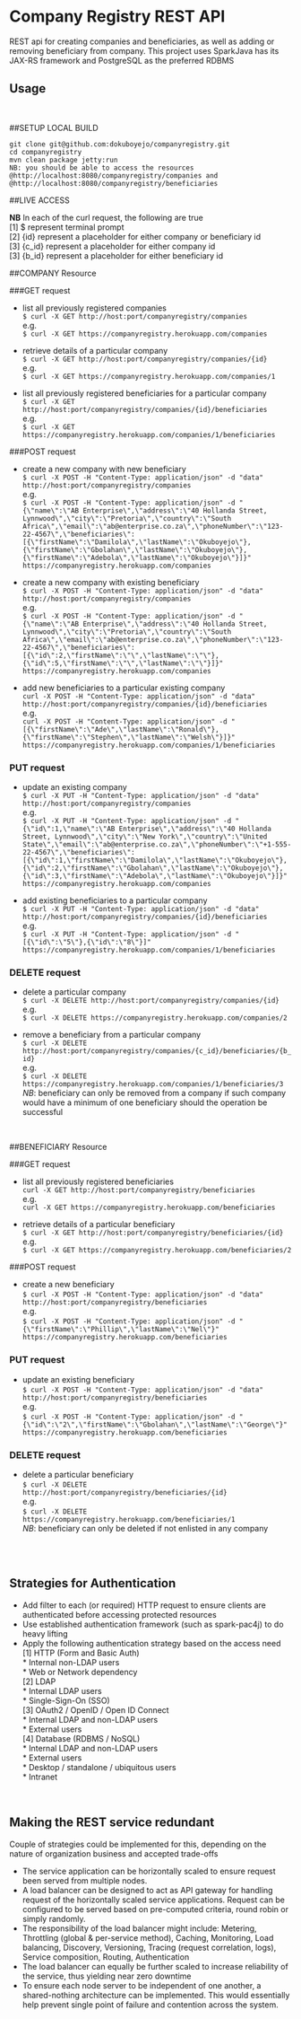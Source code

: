 # Company Registry REST API
REST api for creating companies and beneficiaries, as well as adding or removing beneficiary from company. This project uses SparkJava has its JAX-RS framework and PostgreSQL as the preferred RDBMS


Usage
-------------

<br>

##SETUP LOCAL BUILD
```
git clone git@github.com:dokuboyejo/companyregistry.git
cd companyregistry
mvn clean package jetty:run
NB: you should be able to access the resources @http://localhost:8080/companyregistry/companies and @http://localhost:8080/companyregistry/beneficiaries
```

##LIVE ACCESS

**NB** 
In each of the curl request, the following are true<br>
[1] $ represent terminal prompt<br>
[2] {id} represent a placeholder for either company or beneficiary id<br>
[3] {c_id} represent a placeholder for either company id<br>
[3] {b_id} represent a placeholder for either beneficiary id<br>

##COMPANY Resource

###GET request
- list all previously registered companies<br>
`$ curl -X GET http://host:port/companyregistry/companies`<br>
e.g.<br>
`$ curl -X GET https://companyregistry.herokuapp.com/companies`

- retrieve details of a particular company<br>
`$ curl -X GET http://host:port/companyregistry/companies/{id}`<br>
e.g.<br>
`$ curl -X GET https://companyregistry.herokuapp.com/companies/1`

- list all previously registered beneficiaries for a particular company<br>
`$ curl -X GET http://host:port/companyregistry/companies/{id}/beneficiaries`<br>
e.g.<br>
`$ curl -X GET https://companyregistry.herokuapp.com/companies/1/beneficiaries`


###POST request
- create a new company with new beneficiary<br>
`$ curl -X POST -H "Content-Type: application/json" -d "data" http://host:port/companyregistry/companies`<br>
e.g.<br>
`$ curl -X POST -H "Content-Type: application/json" -d "{\"name\":\"AB Enterprise\",\"address\":\"40 Hollanda Street, Lynnwood\",\"city\":\"Pretoria\",\"country\":\"South Africa\",\"email\":\"ab@enterprise.co.za\",\"phoneNumber\":\"123-22-4567\",\"beneficiaries\":[{\"firstName\":\"Damilola\",\"lastName\":\"Okuboyejo\"},{\"firstName\":\"Gbolahan\",\"lastName\":\"Okuboyejo\"},{\"firstName\":\"Adebola\",\"lastName\":\"Okuboyejo\"}]}" https://companyregistry.herokuapp.com/companies`
- create a new company with existing beneficiary<br>
`$ curl -X POST -H "Content-Type: application/json" -d "data" http://host:port/companyregistry/companies`<br>
e.g.<br>
`$ curl -X POST -H "Content-Type: application/json" -d "{\"name\":\"AB Enterprise\",\"address\":\"40 Hollanda Street, Lynnwood\",\"city\":\"Pretoria\",\"country\":\"South Africa\",\"email\":\"ab@enterprise.co.za\",\"phoneNumber\":\"123-22-4567\",\"beneficiaries\":[{\"id\":2,\"firstName\":\"\",\"lastName\":\"\"},{\"id\":5,\"firstName\":\"\",\"lastName\":\"\"}]}" https://companyregistry.herokuapp.com/companies`

- add new beneficiaries to a particular existing company<br>
`curl -X POST -H "Content-Type: application/json" -d "data" http://host:port/companyregistry/companies/{id}/beneficiaries`<br>
e.g.<br>
`curl -X POST -H "Content-Type: application/json" -d "[{\"firstName\":\"Ade\",\"lastName\":\"Ronald\"},{\"firstName\":\"Stephen\",\"lastName\":\"Welsh\"}]}" https://companyregistry.herokuapp.com/companies/1/beneficiaries`

### PUT request
- update an existing company<br>
`$ curl -X PUT -H "Content-Type: application/json" -d "data" http://host:port/companyregistry/companies`<br>
e.g.<br>
`$ curl -X PUT -H "Content-Type: application/json" -d "{\"id\":1,\"name\":\"AB Enterprise\",\"address\":\"40 Hollanda Street, Lynnwood\",\"city\":\"New York\",\"country\":\"United State\",\"email\":\"ab@enterprise.co.za\",\"phoneNumber\":\"+1-555-22-4567\",\"beneficiaries\":[{\"id\":1,\"firstName\":\"Damilola\",\"lastName\":\"Okuboyejo\"},{\"id\":2,\"firstName\":\"Gbolahan\",\"lastName\":\"Okuboyejo\"},{\"id\":3,\"firstName\":\"Adebola\",\"lastName\":\"Okuboyejo\"}]}" https://companyregistry.herokuapp.com/companies`

- add existing beneficiaries to a particular company<br>
`$ curl -X PUT -H "Content-Type: application/json" -d "data" http://host:port/companyregistry/companies/{id}/beneficiaries`<br>
e.g.<br>
`$ curl -X PUT -H "Content-Type: application/json" -d "[{\"id\":\"5\"},{\"id\":\"8\"}]" https://companyregistry.herokuapp.com/companies/1/beneficiaries`

### DELETE request
- delete a particular company<br>
`$ curl -X DELETE http://host:port/companyregistry/companies/{id}`<br>
e.g.<br>
`$ curl -X DELETE https://companyregistry.herokuapp.com/companies/2`

- remove a beneficiary from a particular company<br>
`$ curl -X DELETE http://host:port/companyregistry/companies/{c_id}/beneficiaries/{b_id}`<br>
e.g.<br>
`$ curl -X DELETE https://companyregistry.herokuapp.com/companies/1/beneficiaries/3`
*NB*: beneficiary can only be removed from a company if such company would have a minimum of one beneficiary should the operation be successful

<br>

##BENEFICIARY Resource

###GET request
- list all previously registered beneficiaries<br>
`curl -X GET http://host:port/companyregistry/beneficiaries`<br>
e.g.<br>
`curl -X GET https://companyregistry.herokuapp.com/beneficiaries`

- retrieve details of a particular beneficiary<br>
`$ curl -X GET http://host:port/companyregistry/beneficiaries/{id}`<br>
e.g.<br>
`$ curl -X GET https://companyregistry.herokuapp.com/beneficiaries/2`


###POST request
- create a new beneficiary<br>
`$ curl -X POST -H "Content-Type: application/json" -d "data" http://host:port/companyregistry/beneficiaries`<br>
e.g.<br>
`$ curl -X POST -H "Content-Type: application/json" -d "{\"firstName\":\"Phillip\",\"lastName\":\"Nel\"}" https://companyregistry.herokuapp.com/beneficiaries`

### PUT request
- update an existing beneficiary<br>
`$ curl -X POST -H "Content-Type: application/json" -d "data" http://host:port/companyregistry/beneficiaries`<br>
e.g.<br>
`$ curl -X POST -H "Content-Type: application/json" -d "{\"id\":\"2\",\"firstName\":\"Gbolahan\",\"lastName\":\"George\"}" https://companyregistry.herokuapp.com/beneficiaries`

### DELETE request
- delete a particular beneficiary<br>
`$ curl -X DELETE http://host:port/companyregistry/beneficiaries/{id}`<br>
e.g.<br>
`$ curl -X DELETE https://companyregistry.herokuapp.com/beneficiaries/1`<br>
*NB*: beneficiary can only be deleted if not enlisted in any company

<br><br>

Strategies for Authentication
-----------------------------
- Add filter to each (or required) HTTP request to ensure clients are authenticated before accessing protected resources
- Use established authentication framework (such as spark-pac4j) to do heavy lifting
- Apply the following authentication strategy based on the access need<br>
	[1] HTTP (Form and Basic Auth)<br>
	    * Internal non-LDAP users<br>
	    * Web or Network dependency<br>
	[2] LDAP<br>
	    * Internal LDAP users<br>
	    * Single-Sign-On (SSO)<br>
	[3] OAuth2 / OpenID / Open ID Connect<br>
	    * Internal LDAP and non-LDAP users<br>
	    * External users<br>
	[4] Database (RDBMS / NoSQL)<br>
	    * Internal LDAP and non-LDAP users<br>
	    * External users<br>
	    * Desktop / standalone / ubiquitous  users<br>
	    * Intranet<br>
    
    
<br>

Making the REST service redundant
---------------------------------
Couple of strategies could be implemented for this, depending on the nature of organization business and accepted trade-offs

- The service application can be horizontally scaled to ensure request been served from multiple nodes.
- A load balancer can be designed to act as API gateway for handling request of the horizontally scaled service applications. Request can be configured to be served based on pre-computed criteria, round robin or simply randomly.
- The responsibility of the load balancer might include: Metering, Throttling (global & per-service method), Caching, Monitoring, Load balancing, Discovery, Versioning, Tracing (request correlation, logs), Service composition, Routing, Authentication
- The load balancer can equally be further scaled to increase reliability of the service, thus yielding near zero downtime
- To ensure each node server to be independent of one another, a shared-nothing architecture can be implemented. This would essentially help prevent single point of failure and contention across the system.
